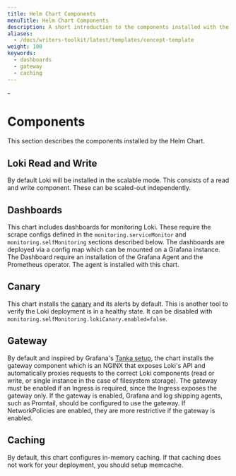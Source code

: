 ```yaml
---
title: Helm Chart Components
menuTitle: Helm Chart Components
description: A short introduction to the components installed with the Loki Helm Chart.
aliases:
  - /docs/writers-toolkit/latest/templates/concept-template
weight: 100
keywords:
  - dashboards
  - gateway
  - caching
---
```


-<!-- Refer to [Front matter]({{< relref "../../front-matter/" >}}) for more information about how to populate front matter. -->

# Components

This section describes the components installed by the Helm Chart.

## Loki Read and Write

By default Loki will be installed in the scalable mode. This consists of a read and write component. These can be scaled-out independently.

## Dashboards

This chart includes dashboards for monitoring Loki. These require the scrape configs defined in the `monitoring.serviceMonitor` and `monitoring.selfMonitoring` sections described below. The dashboards are deployed via a config map which can be mounted on a Grafana instance. The Dashboard require an installation of the Grafana Agent and the Prometheus operator. The agent is installed with this chart.

## Canary

This chart installs the [canary](../../../operations/loki-canary) and its alerts by default. This is another tool to verify the Loki deployment is in a healthy state. It can be disabled with `monitoring.selfMonitoring.lokiCanary.enabled=false`.

## Gateway

By default and inspired by Grafana's [Tanka setup](https://github.com/grafana/loki/tree/master/production/ksonnet/loki), the chart
installs the gateway component which is an NGINX that exposes Loki's API and automatically proxies requests to the correct
Loki components (read or write, or single instance in the case of filesystem storage).
The gateway must be enabled if an Ingress is required, since the Ingress exposes the gateway only.
If the gateway is enabled, Grafana and log shipping agents, such as Promtail, should be configured to use the gateway.
If NetworkPolicies are enabled, they are more restrictive if the gateway is enabled.

## Caching

By default, this chart configures in-memory caching. If that caching does not work for your deployment, you should setup memcache.

